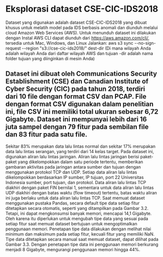 # Eksplorasi dataset CSE-CIC-IDS2018
Dataset yang digunakan adalah dataset CSE-CIC-IDS2018 yang dibuat khusus untuk melatih model pada IDS berbasis anomali dan diunduh melalui cloud Amazon Web Services (AWS).
Untuk menunduh dataset ini dilakukan dengan
Instal AWS CLI dapat diunduh dari https://aws.amazon.com/cli/, tersedia untuk Mac, Windows, dan Linux 
Jalankan: aws s3 sync --no-sign-request --region <your-region> "s3://cse-cic-ids2018/" dest-dir (Di mana  wilayah Anda adalah wilayah Anda dari daftar wilayah AWS  dan tujuan -dir adalah nama folder tujuan yang diinginkan di mesin Anda)
## Dataset ini dibuat oleh Communications Security Establishment (CSE) dan Canadian Institute of Cyber Security (CIC) pada tahun 2018, terdiri dari 10 file dengan format CSV dan PCAP. File dengan format CSV digunakan dalam penelitian ini, file CSV ini memiliki total ukuran sebesar 6,72 Gigabyte. Dataset ini mempunyai lebih dari 16 juta sampel dengan 79 fitur pada sembilan file dan 83 fitur pada satu file.
Sekitar 83% merupakan data lalu lintas normal dan sekitar 17% merupakan data lalu lintas serangan, yang terdiri dari 14 kelas target. 
Pada dataset ini, digunakan aliran lalu lintas jaringan. Aliran lalu lintas jaringan berisi paket-paket yang dikelompokkan dalam satu periode tertentu, memberikan gambaran aktivitas pada jaringan antara sumber dan tujuan dengan menggunakan protokol TCP dan UDP. Setiap data aliran lalu lintas dikelompokkan berdasarkan IP sumber, IP tujuan, port 22 Universitas Indonesia sumber, port tujuan, dan protokol. Data aliran lalu lintas TCP diakhiri dengan paket FIN bernilai 1, sementara untuk data aliran lalu lintas UDP diakhiri dengan batas waktu (flow timeout) tertentu, batas waktu aliran ini juga berlaku untuk data aliran lalu lintas TCP.
Saat memuat dataset menggunakan pustaka Pandas, secara default tipe data setiap fitur ditetapkan secara otomatis, seperti yang ditampilkan pada Gambar 3.2. Tetapi, ini dapat mengkonsumsi banyak memori, mencapai 14,1 Gigabyte. Oleh karena itu diperlukan untuk mengubah tipe data yang sesuai pada setiap fitur saat memuat dataset bertujuan untuk mengoptimalkan penggunaan memori.
Penetapan tipe data dilakukan dengan melihat nilai minimum dan maksimum pada setiap fitur, kecuali fitur yang memiliki NaN. Tipe data ditetapkan secara manual saat memuat dataset, dapat dilihat pada Gambar 3.3. Dengan penetapan tipe data ini penggunaan memori berkurang menjadi 8 Gigabyte, mengurangi penggunaan memori hingga 44%. 
